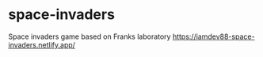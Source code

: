 # space-invaders
Space invaders game based on Franks laboratory
https://iamdev88-space-invaders.netlify.app/
